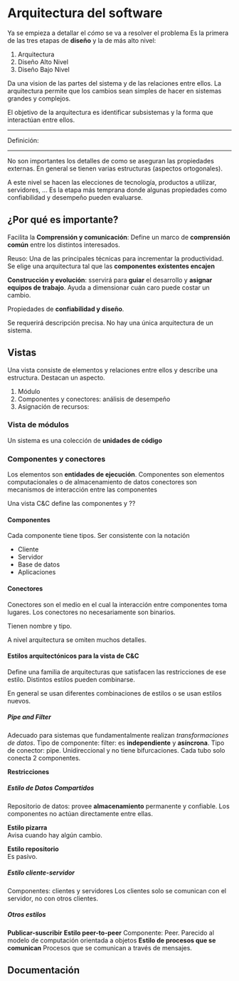 # Arquitectura del software
Ya se empieza a detallar el *cómo* se va a resolver el problema
Es la primera de las tres etapas de **diseño** y la de más alto nivel:
1. Arquitectura
2. Diseño Alto Nivel
3. Diseño Bajo Nivel

Da una vision de las partes del sistema y de las relaciones entre ellos.
La arquitectura permite que los cambios sean simples de hacer en sistemas grandes y complejos.

El objetivo de la arquitectura es identificar subsistemas y la forma que interactúan entre ellos.

***
Definición:
<!--COMPLETAR-->
***

No son importantes los detalles de como se aseguran las propiedades externas.
En general se tienen varias estructuras (aspectos ortogonales).

A este nivel se hacen las elecciones de tecnología, productos a utilizar, servidores, ...
Es la etapa más temprana donde algunas propiedades como confiabilidad y desempeño pueden evaluarse.

## ¿Por qué es importante?
Facilita la **Comprensión y comunicación**: Define un marco de **comprensión común** entre los distintos interesados.

Reuso:
Una de las principales técnicas para incrementar la productividad.
Se elige una arquitectura tal que las **componentes existentes encajen**

**Construcción y evolución**: sservirá para **guiar** el desarrollo y **asignar equipos de trabajo**.
Ayuda a dimensionar cuán caro puede costar un cambio.

Propiedades de **confiabilidad y diseño**.

Se requerirá descripción precisa.
No hay una única arquitectura de un sistema. 

## Vistas
Una vista consiste de elementos y relaciones entre ellos y describe una estructura. Destacan un aspecto.

1. Módulo
2. Componentes y conectores: análisis de desempeño
3. Asignación de recursos: 

### Vista de módulos
Un sistema es una colección de **unidades de código**

### Componentes y conectores
Los elementos son **entidades de ejecución**. 
Componentes son elementos computacionales o de almacenamiento de datos
conectores son mecanismos de interacción entre las componentes


Una vista C&C define las componentes y ?? <!--completar-->

#### Componentes
Cada componente tiene tipos. Ser consistente con la notación
* Cliente 
* Servidor
* Base de datos
* Aplicaciones

#### Conectores
Conectores son el medio en el cual la interacción entre componentes toma lugares.
Los conectores no necesariamente son binarios.

Tienen nombre y tipo.

A nivel arquitectura se omiten muchos detalles.

#### Estilos arquitectónicos para la vista de C&C
Define una familia de arquitecturas que satisfacen las restricciones de ese estilo.
Distintos estilos pueden combinarse.

En general se usan diferentes combinaciones de estilos o se usan estilos nuevos.

##### Pipe and Filter
Adecuado para sistemas que fundamentalmente realizan *transformaciones de datos*.
Tipo de componente: filter: es **independiente** y **asíncrona**. 
Tipo de conector: pipe. Unidireccional y no tiene bifurcaciones. Cada tubo solo conecta 2 componentes.

**Restricciones**
<!--Completar-->

##### Estilo de Datos Compartidos
<!-- SE EVALÚA -->
Repositorio de datos: provee **almacenamiento** permanente y confiable.
Los componentes no actúan directamente entre ellas.

**Estilo pizarra**  
Avisa cuando hay algún cambio.

**Estilo repositorio**  
Es pasivo. 

##### Estilo cliente-servidor
Componentes: clientes y servidores
Los clientes solo se comunican con el servidor, no con otros clientes.

##### Otros estilos
**Publicar-suscribir**
**Estilo peer-to-peer**
Componente: Peer.
Parecido al modelo de computación orientada a objetos
**Estilo de procesos que se comunican**
Procesos que se comunican a través de mensajes.

## Documentación 